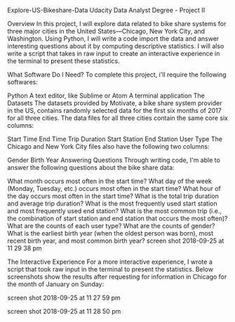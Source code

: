 Explore-US-Bikeshare-Data
Udacity Data Analyst Degree - Project II

Overview
In this project, I will explore data related to bike share systems for three major cities in the United States—Chicago, New York City, and Washington. Using Python, I will write a code import the data and answer interesting questions about it by computing descriptive statistics. I will also write a script that takes in raw input to create an interactive experience in the terminal to present these statistics.

What Software Do I Need?
To complete this project, i'll require the following softwares:

Python
A text editor, like Sublime or Atom
A terminal application
The Datasets
The datasets provided by Motivate, a bike share system provider in the US, contains randomly selected data for the first six months of 2017 for all three cities. The data files for all three cities contain the same core six columns:

Start Time
End Time
Trip Duration
Start Station
End Station
User Type
The Chicago and New York City files also have the following two columns:

Gender
Birth Year
Answering Questions
Through writing code, I'm able to answer the following questions about the bike share data:

What month occurs most often in the start time?
What day of the week (Monday, Tuesday, etc.) occurs most often in the start time?
What hour of the day occurs most often in the start time?
What is the total trip duration and average trip duration?
What is the most frequently used start station and most frequently used end station?
What is the most common trip (i.e., the combination of start station and end station that occurs the most often)?
What are the counts of each user type?
What are the counts of gender?
What is the earliest birth year (when the oldest person was born), most recent birth year, and most common birth year?
screen shot 2018-09-25 at 11 29 38 pm

The Interactive Experience
For a more interactive experience, I wrote a script that took raw input in the terminal to present the statistics. Below screenshots show the results after requesting for information in Chicago for the month of January on Sunday:

screen shot 2018-09-25 at 11 27 59 pm

screen shot 2018-09-25 at 11 28 50 pm
